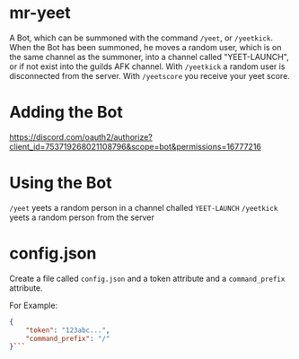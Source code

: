 # mr-yeet
A Bot, which can be summoned with the command `/yeet`, or `/yeetkick`.
When the Bot has been summoned, he moves a random user, which is on the same channel as the summoner, into a channel called "YEET-LAUNCH", or if not exist into the guilds AFK channel.
With `/yeetkick` a random user is disconnected from the server.
With `/yeetscore` you receive your yeet score.

# Adding the Bot
https://discord.com/oauth2/authorize?client_id=753719268021108796&scope=bot&permissions=16777216

# Using the Bot
`/yeet` yeets a random person in a channel challed `YEET-LAUNCH`
`/yeetkick` yeets a random person from the server

# config.json
Create a file called `config.json` and a token attribute and a `command_prefix` attribute.

For Example:
```json
{
    "token": "123abc...",
    "command_prefix": "/"
}```
